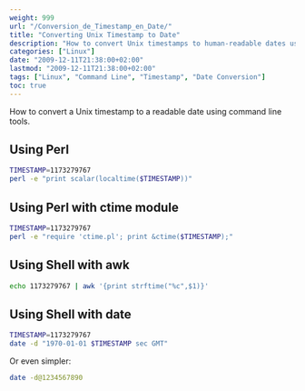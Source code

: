 ```yaml
---
weight: 999
url: "/Conversion_de_Timestamp_en_Date/"
title: "Converting Unix Timestamp to Date"
description: "How to convert Unix timestamps to human-readable dates using various command-line methods."
categories: ["Linux"]
date: "2009-12-11T21:38:00+02:00"
lastmod: "2009-12-11T21:38:00+02:00"
tags: ["Linux", "Command Line", "Timestamp", "Date Conversion"]
toc: true
---
```


How to convert a Unix timestamp to a readable date using command line tools.

## Using Perl

```bash
TIMESTAMP=1173279767
perl -e "print scalar(localtime($TIMESTAMP))"
```

## Using Perl with ctime module

```bash
TIMESTAMP=1173279767
perl -e "require 'ctime.pl'; print &ctime($TIMESTAMP);"
```

## Using Shell with awk

```bash
echo 1173279767 | awk '{print strftime("%c",$1)}'
```

## Using Shell with date

```bash
TIMESTAMP=1173279767
date -d "1970-01-01 $TIMESTAMP sec GMT"
```

Or even simpler:

```bash
date -d@1234567890
```
